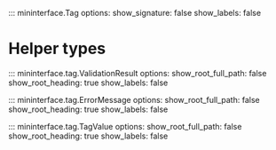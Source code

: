 ::: mininterface.Tag
    options:
      show_signature: false
      show_labels: false

# Helper types
::: mininterface.tag.ValidationResult
    options:
      show_root_full_path: false
      show_root_heading: true
      show_labels: false

::: mininterface.tag.ErrorMessage
    options:
      show_root_full_path: false
      show_root_heading: true
      show_labels: false

::: mininterface.tag.TagValue
    options:
      show_root_full_path: false
      show_root_heading: true
      show_labels: false